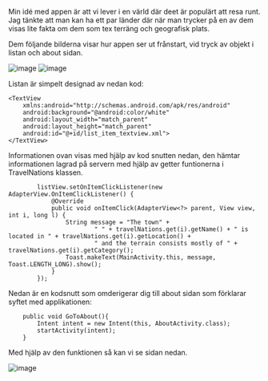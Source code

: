 Min idé med appen är att vi lever i en värld där deet är populärt att resa runt. Jag tänkte att man kan ha ett par länder där när man trycker på en av dem visas lite fakta om dem som tex terräng och geografisk plats.

Dem följande bilderna visar hur appen ser ut frånstart, vid tryck av objekt i listan och about sidan.

![image](https://user-images.githubusercontent.com/62877630/235787458-1c64ce80-3d58-4e41-8862-f5dbe1b8c646.png)
![image](https://user-images.githubusercontent.com/62877630/235787524-e4cf5075-ee1e-4ccb-b53f-d2b9eef2f8b4.png)

Listan är simpelt designad av nedan kod:
```
<TextView
    xmlns:android="http://schemas.android.com/apk/res/android"
    android:background="@android:color/white"
    android:layout_width="match_parent"
    android:layout_height="match_parent"
    android:id="@+id/list_item_textview.xml">
</TextView>
```

Informationen ovan visas med hjälp av kod snutten nedan, den hämtar informationen lagrad på servern med hjälp av getter funtionerna i TravelNations klassen.
```
        listView.setOnItemClickListener(new AdapterView.OnItemClickListener() {
            @Override
            public void onItemClick(AdapterView<?> parent, View view, int i, long l) {
                String message = "The town" +
                        " " + travelNations.get(i).getName() + " is located in " + travelNations.get(i).getLocation() +
                        " and the terrain consists mostly of " + travelNations.get(i).getCategory();
                Toast.makeText(MainActivity.this, message, Toast.LENGTH_LONG).show();
            }
        });
```
Nedan är en kodsnutt som omderigerar dig till about sidan som förklarar syftet med applikationen:
```
    public void GoToAbout(){
        Intent intent = new Intent(this, AboutActivity.class);
        startActivity(intent);
    }
```
Med hjälp av den funktionen så kan vi se sidan nedan.

![image](https://user-images.githubusercontent.com/62877630/235788502-0db7727f-17ab-4cc0-ba9c-9338706d60aa.png)

